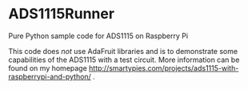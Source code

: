 # ADS1115Runner
Pure Python sample code for ADS1115 on Raspberry Pi

This code does *not* use AdaFruit libraries and is to demonstrate some capabilities of the  ADS1115 with a test circuit.
More information can be found on my homepage http://smartypies.com/projects/ads1115-with-raspberrypi-and-python/ .
